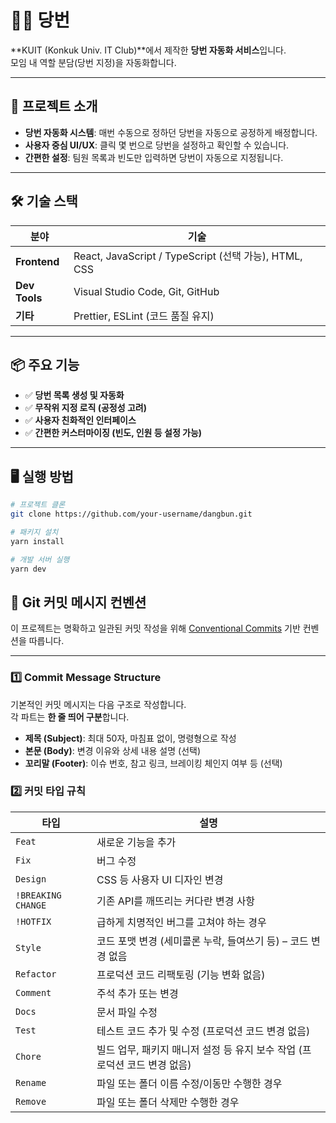 # 🧑‍💼 당번

**KUIT (Konkuk Univ. IT Club)**에서 제작한 **당번 자동화 서비스**입니다.  
모임 내 역할 분담(당번 지정)을 자동화합니다.

---

## 🚀 프로젝트 소개

- **당번 자동화 시스템**: 매번 수동으로 정하던 당번을 자동으로 공정하게
  배정합니다.
- **사용자 중심 UI/UX**: 클릭 몇 번으로 당번을 설정하고 확인할 수 있습니다.
- **간편한 설정**: 팀원 목록과 빈도만 입력하면 당번이 자동으로 지정됩니다.

---

## 🛠 기술 스택

| 분야          | 기술                                                  |
| ------------- | ----------------------------------------------------- |
| **Frontend**  | React, JavaScript / TypeScript (선택 가능), HTML, CSS |
| **Dev Tools** | Visual Studio Code, Git, GitHub                       |
| **기타**      | Prettier, ESLint (코드 품질 유지)                     |

---

## 📦 주요 기능

- ✅ **당번 목록 생성 및 자동화**
- ✅ **무작위 지정 로직 (공정성 고려)**
- ✅ **사용자 친화적인 인터페이스**
- ✅ **간편한 커스터마이징 (빈도, 인원 등 설정 가능)**

---

## 🖥️ 실행 방법

```bash
# 프로젝트 클론
git clone https://github.com/your-username/dangbun.git

# 패키지 설치
yarn install

# 개발 서버 실행
yarn dev
```

## 🧾 Git 커밋 메시지 컨벤션

이 프로젝트는 명확하고 일관된 커밋 작성을 위해
[Conventional Commits](https://www.conventionalcommits.org/) 기반 컨벤션을
따릅니다.

---

### 1️⃣ Commit Message Structure

기본적인 커밋 메시지는 다음 구조로 작성합니다.  
각 파트는 **한 줄 띄어 구분**합니다.

- **제목 (Subject)**: 최대 50자, 마침표 없이, 명령형으로 작성
- **본문 (Body)**: 변경 이유와 상세 내용 설명 (선택)
- **꼬리말 (Footer)**: 이슈 번호, 참고 링크, 브레이킹 체인지 여부 등 (선택)

### 2️⃣ 커밋 타입 규칙

| 타입               | 설명                                                                      |
| ------------------ | ------------------------------------------------------------------------- |
| `Feat`             | 새로운 기능을 추가                                                        |
| `Fix`              | 버그 수정                                                                 |
| `Design`           | CSS 등 사용자 UI 디자인 변경                                              |
| `!BREAKING CHANGE` | 기존 API를 깨뜨리는 커다란 변경 사항                                      |
| `!HOTFIX`          | 급하게 치명적인 버그를 고쳐야 하는 경우                                   |
| `Style`            | 코드 포맷 변경 (세미콜론 누락, 들여쓰기 등) – 코드 변경 없음              |
| `Refactor`         | 프로덕션 코드 리팩토링 (기능 변화 없음)                                   |
| `Comment`          | 주석 추가 또는 변경                                                       |
| `Docs`             | 문서 파일 수정                                                            |
| `Test`             | 테스트 코드 추가 및 수정 (프로덕션 코드 변경 없음)                        |
| `Chore`            | 빌드 업무, 패키지 매니저 설정 등 유지 보수 작업 (프로덕션 코드 변경 없음) |
| `Rename`           | 파일 또는 폴더 이름 수정/이동만 수행한 경우                               |
| `Remove`           | 파일 또는 폴더 삭제만 수행한 경우                                         |
